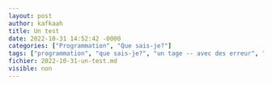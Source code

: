 ```yaml
---
layout: post
author: kafkaah
title: Un test
date: 2022-10-31 14:52:42 -0000
categories: ["Programmation", "Que sais-je?"]
tags: ["programmation", "que sais-je?", "un tage -- avec des erreur", "ii é"]
fichier: 2022-10-31-un-test.md
visible: non
---
```



